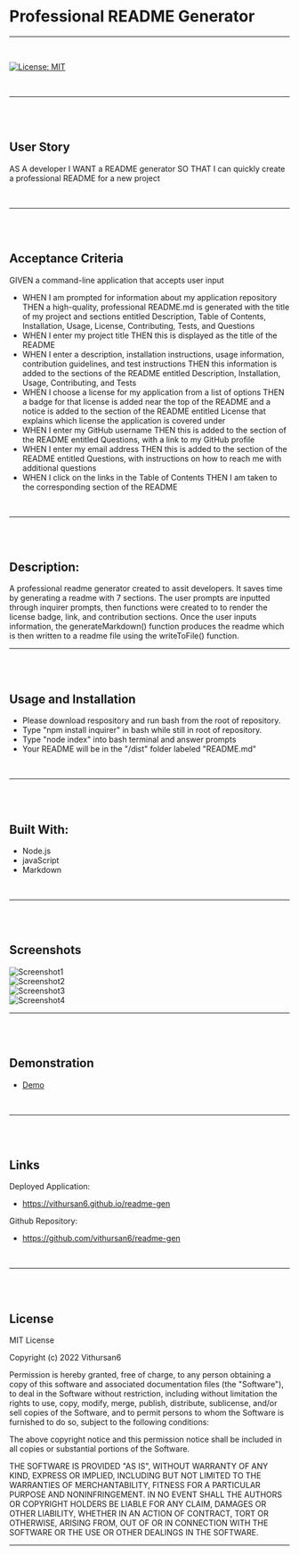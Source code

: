 
# Professional README Generator
---
<br>

[![License: MIT](https://img.shields.io/badge/License-MIT-yellow.svg)](https://opensource.org/licenses/MIT)

<br>

---
<br>
<br>

## User Story

AS A developer
I WANT a README generator
SO THAT I can quickly create a professional README for a new project

<br>

---
<br>
<br>

## Acceptance Criteria

GIVEN a command-line application that accepts user input
- WHEN I am prompted for information about my application repository
  THEN a high-quality, professional README.md is generated with the title of my project and sections entitled Description, Table of Contents, Installation, Usage, License, Contributing, Tests, and Questions
- WHEN I enter my project title
  THEN this is displayed as the title of the README
- WHEN I enter a description, installation instructions, usage information, contribution guidelines, and test instructions
  THEN this information is added to the sections of the README entitled Description, Installation, Usage, Contributing, and Tests
- WHEN I choose a license for my application from a list of options
  THEN a badge for that license is added near the top of the README and a notice is added to the section of the README entitled License that explains which license the application is covered under
- WHEN I enter my GitHub username
  THEN this is added to the section of the README entitled Questions, with a link to my GitHub profile
- WHEN I enter my email address
  THEN this is added to the section of the README entitled Questions, with instructions on how to reach me with additional questions
- WHEN I click on the links in the Table of Contents
  THEN I am taken to the corresponding section of the README

<br>

---
<br>
<br>

## Description:
A professional readme generator created to assit developers. It saves time by generating a readme with 7 sections.
The user prompts are inputted through inquirer prompts, then functions were created to to render the license badge, link, and contribution sections.
 Once the user inputs information, the generateMarkdown() function produces the readme which is then written to a readme file 
using the writeToFile() function.
<br>

---
<br>
<br>

## Usage and Installation

- Please download respository and run bash from the root of repository. 
- Type "npm install inquirer" in bash while still in root of repository.
- Type "node index" into bash terminal and answer prompts
- Your README will be in the "/dist" folder labeled "README.md"

<br>

---
<br>
<br>

## Built With:

- Node.js
- javaScript
- Markdown

<br>

---
<br>
<br>

## Screenshots

![Screenshot1](./assets/pic1.png)
<br>
![Screenshot2](./assets/pic1.png)
<br>
![Screenshot3](./assets//pic3.png)
<br>
![Screenshot4](./assets/pic4.png)
<br>

---
<br>
<br>

## Demonstration

- [Demo](https://youtu.be/FJDMogc28NQ)

<br>

---
<br>
<br>

## Links

Deployed Application:

 - https://vithursan6.github.io/readme-gen

Github Repository:

 - https://github.com/vithursan6/readme-gen
<br>

---
<br>
<br>

## License

MIT License

Copyright (c) 2022 Vithursan6

Permission is hereby granted, free of charge, to any person obtaining a copy
of this software and associated documentation files (the "Software"), to deal
in the Software without restriction, including without limitation the rights
to use, copy, modify, merge, publish, distribute, sublicense, and/or sell
copies of the Software, and to permit persons to whom the Software is
furnished to do so, subject to the following conditions:

The above copyright notice and this permission notice shall be included in all
copies or substantial portions of the Software.

THE SOFTWARE IS PROVIDED "AS IS", WITHOUT WARRANTY OF ANY KIND, EXPRESS OR
IMPLIED, INCLUDING BUT NOT LIMITED TO THE WARRANTIES OF MERCHANTABILITY,
FITNESS FOR A PARTICULAR PURPOSE AND NONINFRINGEMENT. IN NO EVENT SHALL THE
AUTHORS OR COPYRIGHT HOLDERS BE LIABLE FOR ANY CLAIM, DAMAGES OR OTHER
LIABILITY, WHETHER IN AN ACTION OF CONTRACT, TORT OR OTHERWISE, ARISING FROM,
OUT OF OR IN CONNECTION WITH THE SOFTWARE OR THE USE OR OTHER DEALINGS IN THE
SOFTWARE.
<br>

---

